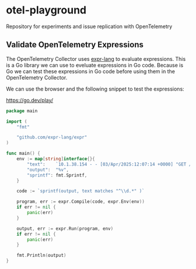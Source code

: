 # otel-playground

Repository for experiments and issue replication with OpenTelemetry

## Validate OpenTelemetry Expressions

The OpenTelemetry Collector uses [expr-lang](https://github.com/expr-lang/expr/blob/master/docs/language-definition.md)
to evaluate expressions. This is a Go library we can use to eveluate expressions in Go code.
Because is Go we can test these expressions in Go code before using them in the OpenTelemetry Collector.

We can use the browser and the following snippet to test the expressions:

https://go.dev/play/

```go
package main

import (
	"fmt"

	"github.com/expr-lang/expr"
)

func main() {
	env := map[string]interface{}{
		"text":    `10.1.38.154 - - [03/Apr/2025:12:07:14 +0000] "GET / HTTP/1.1" 500 2431`,
		"output":  "%v",
		"sprintf": fmt.Sprintf,
	}

	code := `sprintf(output, text matches "^\\d.*" )`

	program, err := expr.Compile(code, expr.Env(env))
	if err != nil {
		panic(err)
	}

	output, err := expr.Run(program, env)
	if err != nil {
		panic(err)
	}

	fmt.Println(output)
}
```
